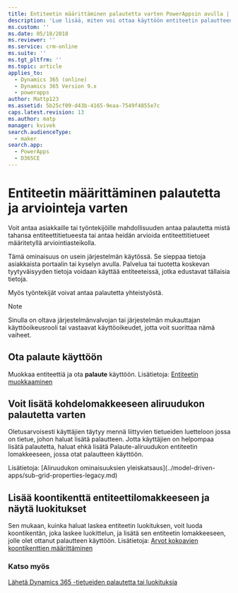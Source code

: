 ```yaml
---
title: Entiteetin määrittäminen palautetta varten PowerAppsin avulla | MicrosoftDocs
description: 'Lue lisää, miten voi ottaa käyttöön entiteetin palautteen'
ms.custom: ''
ms.date: 05/18/2018
ms.reviewer: ''
ms.service: crm-online
ms.suite: ''
ms.tgt_pltfrm: ''
ms.topic: article
applies_to:
  - Dynamics 365 (online)
  - Dynamics 365 Version 9.x
  - powerapps
author: Mattp123
ms.assetid: 5b25cf09-d43b-4165-9eaa-7549f4855e7c
caps.latest.revision: 13
ms.author: matp
manager: kvivek
search.audienceType:
  - maker
search.app:
  - PowerApps
  - D365CE
---
```

# <a name="configure-an-entity-for-feedbackratings"></a>Entiteetin määrittäminen palautetta ja arviointeja varten

Voit antaa asiakkaille tai työntekijöille mahdollisuuden antaa palautetta mistä tahansa entiteettitietueesta tai antaa heidän arvioida entiteettitietueet määritetyllä arviointiasteikolla.  

Tämä ominaisuus on usein järjestelmän käytössä. Se sieppaa tietoja asiakkaista portaalin tai kyselyn avulla. Palvelua tai tuotetta koskevan tyytyväisyyden tietoja voidaan käyttää entiteeteissä, jotka edustavat tällaisia tietoja.

Myös työntekijät voivat antaa palautetta yhteistyöstä.

> [!NOTE]
> Sinulla on oltava järjestelmänvalvojan tai järjestelmän mukauttajan käyttöoikeusrooli tai vastaavat käyttöoikeudet, jotta voit suorittaa nämä vaiheet.
  
## <a name="enable-feedback"></a>Ota palaute käyttöön  
  
Muokkaa entiteettiä ja ota **palaute** käyttöön. Lisätietoja: [Entiteetin muokkaaminen](edit-entities.md)
  
## <a name="add-a-subgrid-for-feedback-on-the-entity-form"></a>Voit lisätä kohdelomakkeeseen aliruudukon palautetta varten  

Oletusarvoisesti käyttäjien täytyy mennä liittyvien tietueiden luetteloon jossa on tietue, johon haluat lisätä palautteen. Jotta käyttäjien on helpompaa lisätä palautetta, haluat ehkä lisätä Palaute-aliruudukon entiteetin lomakkeeseen, jossa otat palautteen käyttöön.  

<!-- This is the closest I could find to a topic about adding an subgrid to a form. --> Lisätietoja:  [Aliruudukon ominaisuuksien yleiskatsaus](../model-driven-apps/sub-grid-properties-legacy.md)

## <a name="add-a-rollup-field--to-the-entity-form-to-show-the-ratings"></a>Lisää koontikenttä entiteettilomakkeeseen ja näytä luokitukset  

Sen mukaan, kuinka haluat laskea entiteetin luokituksen, voit luoda koontikentän, joka laskee luokittelun, ja lisätä sen entiteetin lomakkeeseen, jolle olet ottanut palautteen käyttöön. Lisätietoja: [Arvot kokoavien koontikenttien määrittäminen](define-rollup-fields.md)
  
### <a name="see-also"></a>Katso myös  
 [Lähetä Dynamics 365 -tietueiden palautetta tai luokituksia](/dynamics365/customer-engagement/basics/submit-feedback-ratings)
